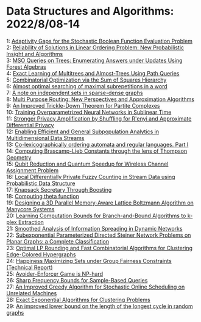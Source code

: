 # Data Structures and Algorithms: 2022/8/08-14  
1: [Adaptivity Gaps for the Stochastic Boolean Function Evaluation Problem](https://doi.org/10.48550/arXiv.2208.03810)  
2: [Reliability of Solutions in Linear Ordering Problem: New Probabilistic  Insight and Algorithms](https://doi.org/10.48550/arXiv.2208.03860)  
3: [MSO Queries on Trees: Enumerating Answers under Updates Using Forest  Algebras](https://doi.org/10.48550/arXiv.2208.04180)  
4: [Exact Learning of Multitrees and Almost-Trees Using Path Queries](https://doi.org/10.48550/arXiv.2208.04216)  
5: [Combinatorial Optimization via the Sum of Squares Hierarchy](https://doi.org/10.48550/arXiv.2208.04374)  
6: [Almost optimal searching of maximal subrepetitions in a word](https://doi.org/10.48550/arXiv.2208.04380)  
7: [A note on independent sets in sparse-dense graphs](https://doi.org/10.48550/arXiv.2208.04408)  
8: [Multi Purpose Routing: New Perspectives and Approximation Algorithms](https://doi.org/10.48550/arXiv.2208.04410)  
9: [An Improved Trickle-Down Theorem for Partite Complexes](https://doi.org/10.48550/arXiv.2208.04486)  
10: [Training Overparametrized Neural Networks in Sublinear Time](https://doi.org/10.48550/arXiv.2208.04508)  
11: [Stronger Privacy Amplification by Shuffling for R\'enyi and Approximate  Differential Privacy](https://doi.org/10.48550/arXiv.2208.04591)  
12: [Enabling Efficient and General Subpopulation Analytics in  Multidimensional Data Streams](https://doi.org/10.48550/arXiv.2208.04927)  
13: [Co-lexicographically ordering automata and regular languages. Part I](https://doi.org/10.48550/arXiv.2208.04931)  
14: [Computing Brascamp-Lieb Constants through the lens of Thompson Geometry](https://doi.org/10.48550/arXiv.2208.05013)  
15: [Qubit Reduction and Quantum Speedup for Wireless Channel Assignment  Problem](https://doi.org/10.48550/arXiv.2208.05181)  
16: [Local Differentially Private Fuzzy Counting in Stream Data using  Probabilistic Data Structure](https://doi.org/10.48550/arXiv.2208.05264)  
17: [Knapsack Secretary Through Boosting](https://doi.org/10.48550/arXiv.2208.05396)  
18: [Computing theta function](https://doi.org/10.48550/arXiv.2208.05405)  
19: [Designing a 3D Parallel Memory-Aware Lattice Boltzmann Algorithm on  Manycore Systems](https://doi.org/10.48550/arXiv.2208.05429)  
20: [Learning Computation Bounds for Branch-and-Bound Algorithms to k-plex  Extraction](https://doi.org/10.48550/arXiv.2208.05763)  
21: [Smoothed Analysis of Information Spreading in Dynamic Networks](https://doi.org/10.48550/arXiv.2208.05998)  
22: [Subexponential Parameterized Directed Steiner Network Problems on Planar  Graphs: a Complete Classification](https://doi.org/10.48550/arXiv.2208.06015)  
23: [Optimal LP Rounding and Fast Combinatorial Algorithms for Clustering  Edge-Colored Hypergraphs](https://doi.org/10.48550/arXiv.2208.06506)  
24: [Happiness Maximizing Sets under Group Fairness Constraints (Technical  Report)](https://doi.org/10.48550/arXiv.2208.06553)  
25: [Avoider-Enforcer Game is NP-hard](https://doi.org/10.48550/arXiv.2208.06687)  
26: [Sharp Frequency Bounds for Sample-Based Queries](https://doi.org/10.48550/arXiv.2208.06753)  
27: [An Improved Greedy Algorithm for Stochastic Online Scheduling on  Unrelated Machines](https://doi.org/10.48550/arXiv.2208.06815)  
28: [Exact Exponential Algorithms for Clustering Problems](https://doi.org/10.48550/arXiv.2208.06847)  
29: [An improved lower bound on the length of the longest cycle in random  graphs](https://doi.org/10.48550/arXiv.2208.06851)  